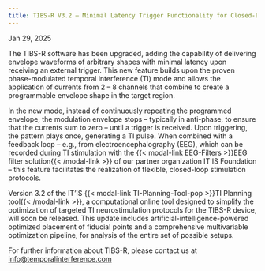 ```yaml
---
title: TIBS-R V3.2 – Minimal Latency Trigger Functionality for Closed-Loop Protocols
---
```


Jan 29, 2025

The TIBS-R software has been upgraded, adding the capability of delivering envelope waveforms of arbitrary shapes with minimal latency upon receiving an external trigger. This new feature builds upon the proven phase-modulated temporal interference (TI) mode and allows the application of currents from 2 – 8 channels that combine to create a programmable envelope shape in the target region.

In the new mode, instead of continuously repeating the programmed envelope, the modulation envelope stops – typically in anti-phase, to ensure that the currents sum to zero – until a trigger is received. Upon triggering, the pattern plays once, generating a TI pulse. When combined with a feedback loop – e.g., from electroencephalography (EEG), which can be recorded during TI stimulation with the {{< modal-link EEG-Filters >}}EEG filter solution{{< /modal-link >}} of our partner organization IT'IS Foundation  – this feature facilitates the realization of flexible, closed-loop stimulation protocols.

Version 3.2 of the IT’IS {{< modal-link TI-Planning-Tool-pop >}}TI Planning tool{{< /modal-link >}}, a computational online tool designed to simplify the optimization of targeted TI neurostimulation protocols for the TIBS-R device, will soon be released. This update includes artificial-intelligence-powered optimized placement of fiducial points and a comprehensive multivariable optimization pipeline, for analysis of the entire set of possible setups.

For further information about TIBS-R, please contact us at info@temporalinterference.com
